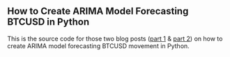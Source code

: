 ## How to Create ARIMA Model Forecasting BTCUSD in Python
This is the source code for those two blog posts ([part 1](https://0xboz.github.io/blog/how-to-create-arima-model-forecasting-btc-usd-in-python-part-1/) & [part 2](https://0xboz.github.io/blog/how-to-create-arima-model-forecasting-btc-usd-in-python-part-2/)) on how to create ARIMA model forecasting BTCUSD movement in Python.